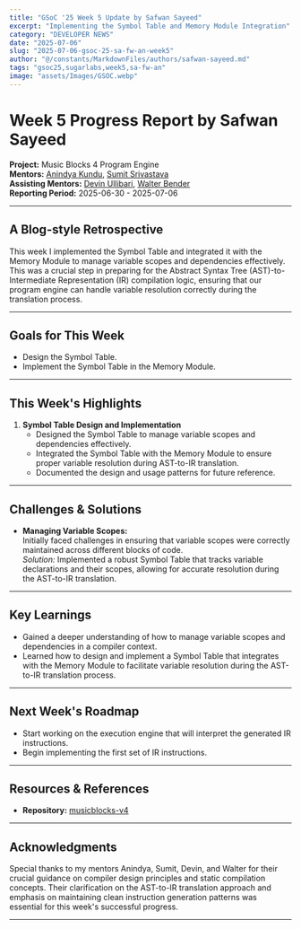 ```yaml
---
title: "GSoC '25 Week 5 Update by Safwan Sayeed"
excerpt: "Implementing the Symbol Table and Memory Module Integration"
category: "DEVELOPER NEWS"
date: "2025-07-06"
slug: "2025-07-06-gsoc-25-sa-fw-an-week5"
author: "@/constants/MarkdownFiles/authors/safwan-sayeed.md"
tags: "gsoc25,sugarlabs,week5,sa-fw-an"
image: "assets/Images/GSOC.webp"
---
```


<!-- markdownlint-disable -->

# Week 5 Progress Report by Safwan Sayeed

**Project:** Music Blocks 4 Program Engine  
**Mentors:** [Anindya Kundu](https://github.com/meganindya/), [Sumit Srivastava](https://github.com/sum2it)  
**Assisting Mentors:** [Devin Ullibari](https://github.com/pikurasa/), [Walter Bender](https://github.com/walterbender)  
**Reporting Period:** 2025-06-30 - 2025-07-06  

---

## A Blog-style Retrospective

This week I implemented the Symbol Table and integrated it with the Memory Module to manage variable scopes and dependencies effectively. This was a crucial step in preparing for the Abstract Syntax Tree (AST)-to-Intermediate Representation (IR) compilation logic, ensuring that our program engine can handle variable resolution correctly during the translation process.

---

## Goals for This Week

- Design the Symbol Table.  
- Implement the Symbol Table in the Memory Module.  
---

## This Week's Highlights

1. **Symbol Table Design and Implementation**  
   - Designed the Symbol Table to manage variable scopes and dependencies effectively.
   - Integrated the Symbol Table with the Memory Module to ensure proper variable resolution during AST-to-IR translation.
   - Documented the design and usage patterns for future reference.

---

## Challenges & Solutions

- **Managing Variable Scopes:**  
  Initially faced challenges in ensuring that variable scopes were correctly maintained across different blocks of code.  
  *Solution:* Implemented a robust Symbol Table that tracks variable declarations and their scopes, allowing for accurate resolution during the AST-to-IR translation.  


---

## Key Learnings

- Gained a deeper understanding of how to manage variable scopes and dependencies in a compiler context.  
- Learned how to design and implement a Symbol Table that integrates with the Memory Module to facilitate variable resolution during the AST-to-IR translation process.  

---

## Next Week's Roadmap

- Start working on the execution engine that will interpret the generated IR instructions.  
- Begin implementing the first set of IR instructions.  
---

## Resources & References

- **Repository:** [musicblocks-v4](https://github.com/sugarlabs/musicblocks-v4)

---

## Acknowledgments

Special thanks to my mentors Anindya, Sumit, Devin, and Walter for their crucial guidance on compiler design principles and static compilation concepts. Their clarification on the AST-to-IR translation approach and emphasis on maintaining clean instruction generation patterns was essential for this week's successful progress.

---